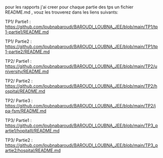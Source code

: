 pour les rapports j'ai creer pour chaque partie des tps un fichier README.md , vouz les trouverez dans les liens suivants:

TP1/
Partie1 :
https://github.com/loubnabaroudi/BAROUDI_LOUBNA_JEE/blob/main/TP1/tp1-partie1/README.md

TP1/
Partie2 :
https://github.com/loubnabaroudi/BAROUDI_LOUBNA_JEE/blob/main/TP1/tp1-partie2/README.md

TP2/
Partie1 :
https://github.com/loubnabaroudi/BAROUDI_LOUBNA_JEE/blob/main/TP2/university/README.md

TP2/
Partie2 : https://github.com/loubnabaroudi/BAROUDI_LOUBNA_JEE/blob/main/TP2/hospital/README.md


TP2/
Partie3 :
https://github.com/loubnabaroudi/BAROUDI_LOUBNA_JEE/blob/main/TP2/jpa-fsm/README.md

TP3/
Partie1 :
https://github.com/loubnabaroudi/BAROUDI_LOUBNA_JEE/blob/main/TP3_partie1/hopitalll/README.md

TP3/
Partie2 :
https://github.com/loubnabaroudi/BAROUDI_LOUBNA_JEE/blob/main/TP3_partie2/hospital/README.md
